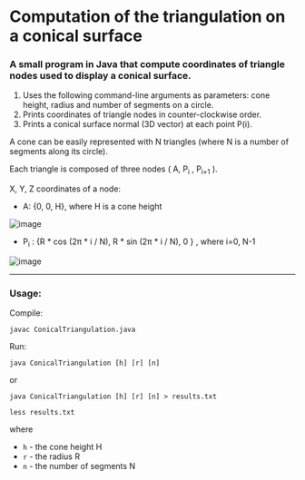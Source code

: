 # Computation of the triangulation on a conical surface

### A small program in Java that compute coordinates of triangle nodes used to display a conical surface.

1. Uses the following command-line arguments as parameters: cone height, radius and number of segments on a circle.
2. Prints coordinates of triangle nodes in counter-clockwise order.
3. Prints a conical surface normal (3D vector) at each point P(i).

A cone can be easily represented with N triangles (where N is a number of segments along its circle).

Each triangle is composed of three nodes ( A, P<sub>i</sub> , P<sub>i+1</sub> ).

X, Y, Z coordinates of a node:
- A: {0, 0, H}, where H is a cone height

![image](https://user-images.githubusercontent.com/48520029/131226418-a8eb585d-fff5-4405-b3c1-26c9ce524128.png)

- P<sub>i</sub> : {R * cos (2π * i / N), R * sin (2π * i / N), 0 } , where i=0, N-1

![image](https://user-images.githubusercontent.com/48520029/131226424-7f4dd000-fa5a-460b-bcca-51dffe6f7811.png)

---

### Usage:

Compile:

    javac ConicalTriangulation.java

Run:

    java ConicalTriangulation [h] [r] [n]

or

    java ConicalTriangulation [h] [r] [n] > results.txt

    less results.txt

where
- `h` - the cone height H
- `r` - the radius R
- `n` - the number of segments N
